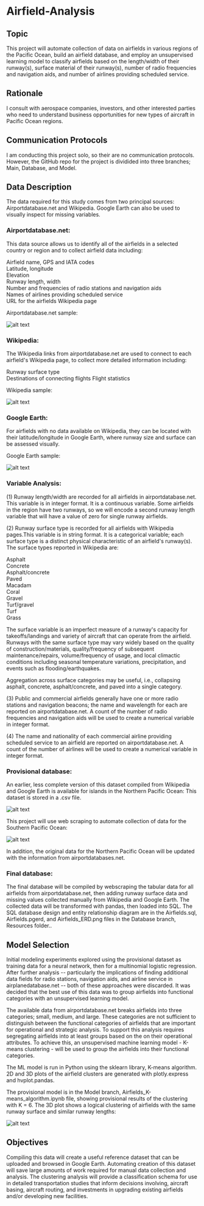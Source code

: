 # Airfield-Analysis

## Topic

This project will automate collection of data on airfields in various regions of the Pacific Ocean, build an airfield database, and employ an unsupervised learning model to classify airfields based on the length/width of their runway(s), surface material of their runway(s), number of radio frequencies and navigation aids, and number of airlines providing scheduled service. 

## Rationale

I consult with aerospace companies, investors, and other interested parties who need to understand business opportunities for new types of aircraft in Pacific Ocean regions.

## Communication Protocols

I am conducting this project solo, so their are no communication protocols. However, the GitHub repo for the project is dividided into three branches; Main, Database, and Model.

## Data Description

The data required for this study comes from two principal sources: Airportdatabase.net and Wikipedia. Google Earth can also be used to visually inspect for missing variables.

### Airportdatabase.net:  
This data source allows us to identify all of the airfields in a selected country or region and to collect airfield data including:

Airfield name, GPS and IATA codes  
Latitude, longitude  
Elevation  
Runway length, width  
Number and frequencies of radio stations and navigation aids  
Names of airlines providing scheduled service  
URL for the airfields Wikipedia page  

Airportdatabase.net sample:  

![alt text](https://github.com/benniehana111/Airfield-Analysis/blob/main/Images/AirportsDB_Saipan_Intl_Airport.png)

### Wikipedia:  
The Wikipedia links from airportdatabase.net are used to connect to each airfield's Wikipedia page, to collect more detailed information including:

Runway surface type  
Destinations of connecting flights
Flight statistics  

Wikipedia sample:  

![alt text](https://github.com/benniehana111/Airfield-Analysis/blob/main/Images/Wikipedia_Saipan_Intl_Airport.png)

### Google Earth:  
For airfields with no data available on Wikipedia, they can be located with their latitude/longitude in Google Earth, where runway size and surface can be assessed visually.

Google Earth sample:

![alt text](https://github.com/benniehana111/Airfield-Analysis/blob/main/Images/Google_Earth_Ujae_airstrip.png)

### Variable Analysis:

(1) Runway length/width are recorded for all airfields in airportdatabase.net. This variable is in integer format. It is a continuous variable.
Some airfields in the region have two runways, so we will encode a second runway length variable that will have a value of zero for single runway airfields.

(2) Runway surface type is recorded for all airfields with Wikipedia pages.This variable is in string format. It is a categorical variable; each surface type is a distinct physical characteristic of an airfield's runway(s). The surface types reported in Wikipedia are: 

Asphalt  
Concrete  
Asphalt/concrete  
Paved  
Macadam  
Coral  
Gravel  
Turf/gravel  
Turf  
Grass  

The surface variable is an imperfect measure of a runway's capacity for takeoffs/landings and variety of aircraft that can operate from the airfield. Runways with the same surface type may vary widely based on the quality of construction/materials, quality/frequency of subsequent maintenance/repairs, volume/frequency of usage, and local climactic conditions including seasonal temperature variations, precipitation, and events such as flooding/earthquakes.  

Aggregation across surface categories may be useful, i.e., collapsing asphalt, concrete, asphalt/concrete, and paved into a single category.

(3) Public and commercial airfields generally have one or more radio stations and navigation beacons; the name and wavelength for each are reported on airportdatabase.net. A count of the number of radio frequencies and navigation aids will be used to create a numerical variable in integer format.

(4) The name and nationality of each commercial airline providing scheduled service to an airfield are reported on airportdatabase.net. A count of the number of airlines will be used to create a numerical variable in integer format.

### Provisional database:

An earlier, less complete version of this dataset compiled from Wikipedia and Google Earth is available for islands in the Northern Pacific Ocean: This dataset is stored in a .csv file. 

![alt text](https://github.com/benniehana111/Airfield-Analysis/blob/main/Images/North_Pacific_airfield_map.png)

This project will use web scraping to automate collection of data for the Southern Pacific Ocean:  

![alt text](https://github.com/benniehana111/Airfield-Analysis/blob/main/Images/South_Pacific_region.png)

In addition, the original data for the Northern Pacific Ocean will be updated with the information from airportdatabases.net.

### Final database:

The final database will be compiled by webscraping the tabular data for all airfields from airportdatabase.net, then adding runway surface data and missing values collected manually from Wikipedia and Google Earth. The collected data will be transformed with pandas, then loaded into SQL. The SQL database design and entity relationship diagram are in the Airfields.sql, Airfields.pgerd, and Airfields_ERD.png files in the Database branch, Resources folder..

## Model Selection

Initial modeling experiments explored using the provisional dataset as training data for a neural network, then for a multinomial logistic regression. After further analysis -- particularly the implications of finding additional data fields for radio stations, navigation aids, and airline service in airplanedatabase.net -- both of these approaches were discarded. It was decided that the best use of this data was to group airfields into functional categories with an unsupervised learning model.

The available data from airportdatabase.net breaks airfields into three categories; small, medium, and large. These categories are not sufficient to distinguish between the functional categories of airfields that are important for operational and strategic analysis. To support this analysis requires segregating airfields into at least groups based on the on their operational attributes. To achieve this, an unsupervised machine learning model - K-means clustering - will be used to group the airfields into their functional categories.

The ML model is run in Python using the sklearn library, K-means algorithm.  2D and 3D plots of the airfield clusters are generated with plotly.express and hvplot.pandas.

The provisional model is in the Model branch, Airfields_K-means_algorithm.ipynb file, showing provisional results of the clustering with K = 6. The 3D plot shows a logical clustering of airfields with the same runway surface and similar runway lengths:  

![alt text](https://github.com/benniehana111/Airfield-Analysis/blob/main/Images/20220917_Provisional_cluster_k6.png)

## Objectives

Compiling this data will create a useful reference dataset that can be uploaded and browsed in Google Earth. Automating creation of this dataset will save large amounts of work required for manual data collection and analysis. The clustering analysis will provide a  classification schema for use in detailed transportation studies that inform decisions involving, aircraft basing, aircraft routing, and investments in upgrading existing airfields and/or developing new facilities.

